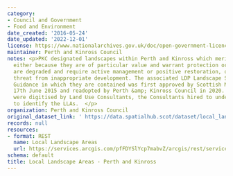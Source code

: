 ```yaml
---
category:
- Council and Government
- Food and Environment
date_created: '2016-05-24'
date_updated: '2022-12-01'
license: https://www.nationalarchives.gov.uk/doc/open-government-licence/version/3/
maintainer: Perth and Kinross Council
notes: <p>PKC designated landscapes within Perth and Kinross which merit special attention,
  either because they are of particular value and warrant protection or because they
  are degraded and require active management or positive restoration, or are under
  threat from inappropriate development. The associated LDP Landscape Supplementary
  Guidance in which they are contained was first approved by Scottish Ministers on
  17th June 2015 and readopted by Perth &amp; Kinross Council in 2020. The polygons
  were digitised by Land Use Consultants, the Consultants hired to undertake the study
  to identify the LLAs.  </p>
organization: Perth and Kinross Council
original_dataset_link: ' https://data.spatialhub.scot/dataset/local_landscape_designation-pk'
records: null
resources:
- format: REST
  name: Local Landscape Areas
  url: https://services.arcgis.com/pfFDYSlYcp7mabvZ/arcgis/rest/services/Local_Landscape_Areas/FeatureServer/0/query?outFields=*&where=1%3D1
schema: default
title: Local Landscape Areas - Perth and Kinross
---
```

